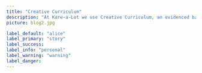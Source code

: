 ```yaml
---
title: "Creative Curriculum"
description: "At Kare-a-Lot we use Creative Curriculum, an evidenced based, learning curriculum for children ages birth through 5. It is used to set objectives for each of our classes, set the standards, write our lesson plans and classroom assessments. A curriculum is the what, why, how and why of a program. It guides in planning and offering excellent care and education to the children that it serves. It helps us to be intentional about the experiences that we offer while still having the flexibility to change the program to meet the needs and interests of the children in our care."
picture: blog2.jpg

label_default: "alice" 
label_primary: "story"
label_success: 
label_info: "personal"
label_warning: "warning"
label_danger: 
---
```

